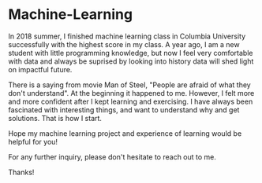 # Machine-Learning

In 2018 summer, I finished machine learning class in Columbia University successfully with the highest score in my class. 
A year ago, I am a new student with little programming knowledge, but now I feel very comfortable with data and always be
suprised by looking into history data will shed light on impactful future.

There is a saying from movie Man of Steel, "People are afraid of what they don't understand". 
At the beginning it happened to me. However, I felt more and more confident after I kept learning and exercising.
I have always been fascinated with interesting things, and want to understand why and get solutions. 
That is how I start.

Hope my machine learning project and experience of learning would be helpful for you! 

For any further inquiry, please don't hesitate to reach out to me. 

Thanks!
